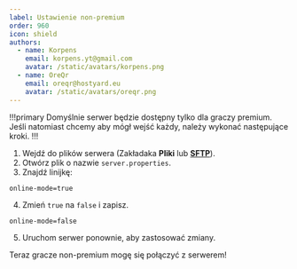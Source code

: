 ```yaml
---
label: Ustawienie non-premium
order: 960
icon: shield
authors:
  - name: Korpens
    email: korpens.yt@gmail.com
    avatar: /static/avatars/korpens.png
  - name: OreQr
    email: oreqr@hostyard.eu
    avatar: /static/avatars/oreqr.png
---
```


!!!primary
Domyślnie serwer będzie dostępny tylko dla graczy premium. Jeśli natomiast chcemy aby mógł wejść każdy, należy wykonać następujące kroki.
!!!

1. Wejdź do plików serwera (Zakładaka **Pliki** lub [**SFTP**](/sftp.md)).
2. Otwórz plik o nazwie `server.properties`.
3. Znajdź linijkę:

```properties
online-mode=true
```

4. Zmień `true` na `false` i zapisz.

```properties
online-mode=false
```

5. Uruchom serwer ponownie, aby zastosować zmiany.

Teraz gracze non-premium mogę się połączyć z serwerem!
